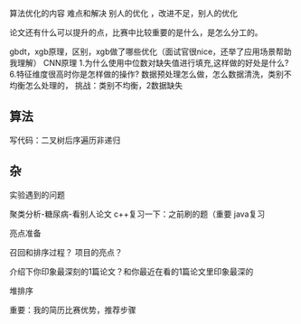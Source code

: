 算法优化的内容
难点和解决
别人的优化
，改进不足，别人的优化




论文还有什么可以提升的点，比赛中比较重要的是什么，是怎么分工的。


 gbdt，xgb原理，区别，xgb做了哪些优化（面试官很nice，还举了应用场景帮助我理解） 
 CNN原理 
 1.为什么使用中位数对缺失值进行填充,这样做的好处是什么? 
 6.特征维度很高时你是怎样做的操作? 
数据预处理怎么做，怎么数据清洗，类别不均衡怎么处理的，
挑战：类别不均衡，2数据缺失

## 算法
写代码：二叉树后序遍历非递归 



## 杂
 实验遇到的问题

聚类分析-糖尿病-看别人论文
c++复习一下：之前刷的题（重要
java复习





亮点准备

召回和排序过程？
项目的亮点？

介绍下你印象最深刻的1篇论文？和你最近在看的1篇论文里印象最深的

堆排序

重要：我的简历比赛优势，推荐步骤